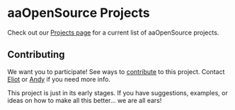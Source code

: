 aaOpenSource Projects
=====================

Check out our [Projects page](http://aaopensource.org/projects/) for a current list of aaOpenSource projects.

## Contributing

We want you to participate! See ways to [contribute](/CONTRIBUTING.md) to this project. Contact [Eliot](https://github.com/eliotlandrum) or [Andy](https://github.com/arobinsongit) if you need more info.

This project is just in its early stages. If you have suggestions, examples, or ideas on how to make all this better... we are all ears!
